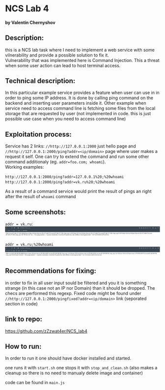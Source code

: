 # NCS Lab 4

#### by Valentin Chernyshov

## Description:

this is a NCS lab task where I need to implement a web service with some vilnerability and provide a possible solution to fix it.  
Vulnerability that was implemented here is Command Injection. This a threat when some user action can lead to host terminal access.

## Technical description:

In this particular example service provides a feature when user can use in in order to ping some IP address. It is done by calling ping command on the backend and inserting user parameters inside it. Other example when service need to access command line is fetching some files from the local storage that are requested by user (not implemented in code. this is just possible use case when you need to access command line)

## Exploitation process:

Service has 2 links: `//http://127.0.0.1:2000` just hello page and `//http://127.0.0.1:2000/ping?addr=<ip/domain>` page where user makes a request it self. One can try to extend the command and run some other command additionaly (eg. `addr=foo.com; whoami`).  
Working examples:

`http://127.0.0.1:2000/ping?addr=127.0.0.1%20;%20whoami`  
`http://127.0.0.1:2000/ping?addr=vk.ru%20;%20whoami`

As a result of a command service would print the result of pings an right after the result of `whoami` command

## Some screenshots:

`addr = vk.ru`:  
![](./n.png)

`addr = vk.ru;%20whoami`
![](./w.png)

## Recommendations for fixing:

in order to fix in all user input sould be filtered and you it is something strange (in this case not an IP nor Domain) than it should be dropped. The checs are performed this regexp. Fixed code might be found under `//http://127.0.0.1:2000/pingfixed?addr=<ip/domain>` link (seporated section in code)

## link to repo:

https://github.com/zZzwat4er/NCS_lab4

## How to run:

In order to run it one should have docker installed and started.

one runs it with `start.sh`
one stops it with `stop_and_clean.sh` (also makes a cleanup so there is no need to manualy delete image and container)

code can be found in `main.js`
